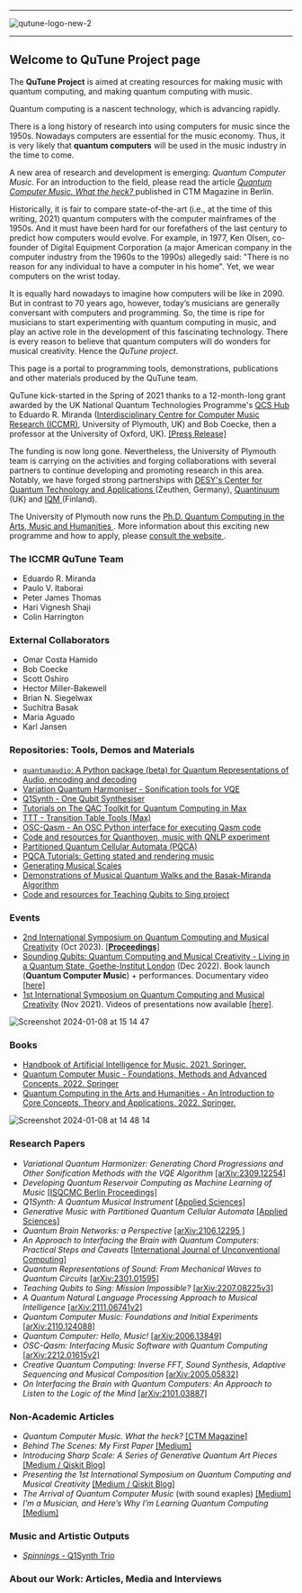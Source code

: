 ----------------

<!--![qutune-logo-2](https://user-images.githubusercontent.com/46610354/118358798-6e875d00-b578-11eb-8c06-47f40ca9bb03.png)-->
![qutune-logo-new-2](https://user-images.githubusercontent.com/28213905/170691904-c979f326-e1fd-4a4c-8e19-d61ab17461ca.png)

----------------

## Welcome to QuTune Project page

The **QuTune Project** is aimed at creating resources for making music with quantum computing, and making quantum computing with music.

Quantum computing is a nascent technology, which is advancing rapidly. 

There is a long history of research into using computers for music since the 1950s. Nowadays computers are essential for the music economy. Thus, it is very likely that **quantum computers** will be used in the music industry in the time to come. 

A new area of research and development is emerging: *Quantum Computer Music*. For an introduction to the field, please read the article [ *Quantum Computer Music. What the heck?* ](https://www.ctm-festival.de/magazine/quantum-computer-music-what-the-heck)  published in CTM Magazine in Berlin.
 
Historically, it is fair to compare state-of-the-art (i.e., at the time of this writing, 2021) quantum computers with the computer mainframes of the 1950s. And it must have been hard for our forefathers of the last century to predict how computers would evolve. For example, in 1977, Ken Olsen, co-founder of Digital Equipment Corporation (a major American company in the computer industry from the 1960s to the 1990s) allegedly said: "There is no reason for any individual to have a computer in his home". Yet, we wear computers on the wrist today. 

It is equally hard nowadays to imagine how computers will be like in 2090. But in contrast to 70 years ago, however, today’s musicians are generally conversant with computers and programming. So, the time is ripe for musicians to start experimenting with quantum computing in music, and play an active role in the development of this fascinating technology. There is every reason to believe that quantum computers will do wonders for musical creativity. Hence the *QuTune project*.

This page is a portal to programming tools, demonstrations, publications and other materials produced by the QuTune team.

QuTune kick-started in the Spring of 2021 thanks to a 12-month-long grant awarded by the UK National Quantum Technologies Programme's [QCS Hub](https://www.qcshub.org/) to Eduardo R. Miranda ([Interdisciplinary Centre for Computer Music Research (ICCMR)](http://cmr.soc.plymouth.ac.uk/), University of Plymouth, UK) and Bob Coecke, then a professor at the University of Oxford, UK). [[Press Release]](https://www.plymouth.ac.uk/news/researchers-to-investigate-quantum-computing-for-the-music-industry)

The funding is now long gone. Nevertheless, the University of Plymouth team is carrying on the activities and forging collaborations with several partners to continue developing and promoting research in this area. Notably, we have forged strong partnerships with [ DESY's Center for Quantum Technology and Applications ](https://quantum-zeuthen.desy.de) (Zeuthen, Germany), [ Quantinuum ](https://www.quantinuum.com) (UK) and  [ IQM ](https://www.meetiqm.com) (Finland).

The University of Plymouth now runs the [ Ph.D. Quantum Computing in the Arts, Music and Humanities ](https://www.plymouth.ac.uk/courses/postgraduate/phd-quantum-computing-in-the-arts-music-and-humanities). More information about this exciting new programme and how to apply, please [ consult the website ](https://www.plymouth.ac.uk/courses/postgraduate/phd-quantum-computing-in-the-arts-music-and-humanities). 

### The ICCMR QuTune Team
- Eduardo R. Miranda
- Paulo V. Itaborai
- Peter James Thomas
- Hari Vignesh Shaji
- Colin Harrington

### External Collaborators
- Omar Costa Hamido
- Bob Coecke
- Scott Oshiro
- Hector Miller-Bakewell
- Brian N. Siegelwax
- Suchitra Basak
- Maria Aguado
- Karl Jansen
  
### Repositories: Tools, Demos and Materials
- [`quantumaudio`: A Python package (beta) for Quantum Representations of Audio, encoding and decoding](https://pypi.org/project/quantumaudio/)
- [Variation Quantum Harmoniser - Sonification tools for VQE](https://github.com/iccmr-quantum/VQH)
- [Q1Synth - One Qubit Synthesiser](https://github.com/iccmr-quantum/q1synth)
- [Tutorials on The QAC Toolkit for Quantum Computing in Max](https://github.com/iccmr-quantum/Intro-to-Quantum-Computer-Music)
- [TTT - Transition Table Tools (Max)](https://github.com/iccmr-quantum/TTT)
- [OSC-Qasm - An OSC Python interface for executing Qasm code](https://github.com/iccmr-quantum/OSC-Qasm)
- [Code and resources for Quanthoven, music with QNLP experiment](https://github.com/CQCL/Quanthoven)
- [Partitioned Quantum Cellular Automata (PQCA)](https://github.com/iccmr-quantum/pqca)
- [PQCA Tutorials: Getting stated and rendering music](https://github.com/iccmr-quantum/PQCA_Tutorial/tree/main/PQCA%20Music%20Tutorials)
- [Generating Musical Scales](https://github.com/iccmr-quantum/musical-scales)
- [Demonstrations of Musical Quantum Walks and the Basak-Miranda Algorithm](https://github.com/iccmr-quantum/Miranda_Basak_Demos)
- [Code and resources for Teaching Qubits to Sing project](https://github.com/iccmr-quantum/QuSing)

### Events
- [2nd International Symposium on Quantum Computing and Musical Creativity](https://indico.desy.de/event/38609/) (Oct 2023). [[**Proceedings**]](https://isqcmc.github.io/Proceedings)
- [Sounding Qubits: Quantum Computing and Musical Creativity - Living in a Quantum State, Goethe-Institut London](https://www.goethe.de/prj/lqs/en/eve/sou.html) (Dec 2022). Book launch (**Quantum Computer Music**) + performances. Documentary video [[here]](https://www.youtube.com/watch?v=wL0RlYIl-QM)
- [1st International Symposium on Quantum Computing and Musical Creativity](https://iccmr-quantum.github.io/1st_isqcmc/) (Nov 2021). Videos of presentations now available [[here]](https://www.youtube.com/channel/UCK7I8hK4f9nq152iA94nqTA).

![Screenshot 2024-01-08 at 15 14 47](https://github.com/iccmr-quantum/iccmr-quantum.github.io/assets/46610354/a5c48c0d-7a4b-450f-b5dc-b2c080edb363)


### Books
- [Handbook of Artificial Intelligence for Music. 2021. Springer.](https://link.springer.com/book/10.1007/978-3-030-72116-9)
- [Quantum Computer Music - Foundations, Methods and Advanced Concepts. 2022. Springer](https://link.springer.com/book/10.1007/978-3-031-13909-3)
- [Quantum Computing in the Arts and Humanities - An Introduction to Core Concepts, Theory and Applications. 2022. Springer.](https://link.springer.com/book/10.1007/978-3-030-95538-0)

 ![Screenshot 2024-01-08 at 14 48 14](https://github.com/iccmr-quantum/iccmr-quantum.github.io/assets/46610354/23f0369d-5eb1-4352-a29a-8c00db09644f)

### Research Papers
- *Variational Quantum Harmonizer: Generating Chord Progressions and Other Sonification Methods with the VQE Algorithm* [[arXiv:2309.12254]](https://arxiv.org/abs/2309.12254)
-  *Developing Quantum Reservoir Computing as Machine Learning of Music* [[ISQCMC Berlin Proceedings]](https://zenodo.org/records/10206712)
- *Q1Synth: A Quantum Musical Instrument* [[Applied Sciences]](https://www.mdpi.com/2076-3417/13/4/2386)
- *Generative Music with Partitioned Quantum Cellular Automata* [[Applied Sciences]](https://www.mdpi.com/2076-3417/13/4/2401)
- *Quantum Brain Networks: a Perspective* [[arXiv:2106.12295 ]](https://arxiv.org/abs/2106.12295)
- *An Approach to Interfacing the Brain with Quantum Computers: Practical Steps and Caveats* [[International Journal of Unconventional Computing]](https://www.oldcitypublishing.com/wp-content/uploads/2022/07/IJUCv17n3p159-171Miranda.pdf)
- *Quantum Representations of Sound: From Mechanical Waves to Quantum Circuits* [[arXiv:2301.01595]](https://arxiv.org/abs/2301.01595)
- *Teaching Qubits to Sing: Mission Impossible?* [[arXiv:2207.08225v3]](https://arxiv.org/abs/2207.08225)
- *A Quantum Natural Language Processing Approach to Musical Intelligence* [[arXiv:2111.06741v2]](https://arxiv.org/abs/2111.06741)
- *Quantum Computer Music: Foundations and Initial Experiments* [[arXiv:2110.124088]](https://arxiv.org/abs/2110.12408)
- *Quantum Computer: Hello, Music!* [[arXiv:2006.13849]](https://arxiv.org/abs/2006.13849)
- *OSC-Qasm: Interfacing Music Software with Quantum Computing* [[arXiv:2212.01615v2]](https://arxiv.org/abs/2212.01615)
- *Creative Quantum Computing: Inverse FFT, Sound Synthesis, Adaptive Sequencing and Musical Composition* [[arXiv:2005.05832]](https://arxiv.org/abs/2005.05832)
- *On Interfacing the Brain with Quantum Computers: An Approach to Listen to the Logic of the Mind* [[arXiv:2101.03887]](https://arxiv.org/abs/2101.03887)

### Non-Academic Articles
- *Quantum Computer Music. What the heck?* [[CTM Magazine]](https://www.ctm-festival.de/magazine/quantum-computer-music-what-the-heck)
- *Behind The Scenes: My First Paper* [[Medium]](https://bsiegelwax.medium.com/behind-the-scenes-my-first-paper-16e454b30d17)
- *Introducing Sharp Scale: A Series of Generative Quantum Art Pieces* [[Medium / Qiskit Blog]](https://medium.com/qiskit/introducing-sharp-scale-a-series-of-generative-quantum-art-pieces-709f58fb73ef)
- *Presenting the 1st International Symposium on Quantum Computing and Musical Creativity* [[Medium / Qiskit Blog]](https://medium.com/qiskit/presenting-the-1st-international-symposium-on-quantum-computing-and-musical-creativity-87a3301b9726)
- *The Arrival of Quantum Computer Music* (with sound exaples) [[Medium]](https://medium.com/the-riff/the-arrival-of-quantum-computer-music-ed1ce51a8b8f)
- *I’m a Musician, and Here’s Why I’m Learning Quantum Computing* [[Medium]](https://medium.com/qiskit/im-a-musician-and-here-s-why-i-m-learning-quantum-computing-db28c2aba7ac)

### Music and Artistic Outputs
- [_Spinnings_ - Q1Synth Trio](https://www.soundclick.com/music/songInfo.cfm?songID=14529239)

### About our Work: Articles, Media and Interviews


